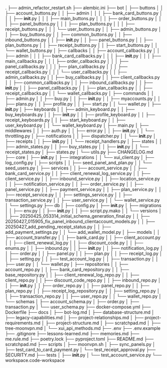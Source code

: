 .
├── admin_refactor_restart.sh
├── alembic.ini
├── bot
│   ├── buttons
│   │   ├── account_buttons.py
│   │   ├── admin
│   │   │   ├── bank_card_buttons.py
│   │   │   ├── __init__.py
│   │   │   ├── main_buttons.py
│   │   │   ├── order_buttons.py
│   │   │   ├── panel_buttons.py
│   │   │   ├── plan_buttons.py
│   │   │   ├── receipt_buttons.py
│   │   │   └── user_buttons.py
│   │   ├── admin_buttons.py
│   │   ├── buy_buttons.py
│   │   ├── common_buttons.py
│   │   ├── inbound_buttons.py
│   │   ├── __init__.py
│   │   ├── panel_buttons.py
│   │   ├── plan_buttons.py
│   │   ├── receipt_buttons.py
│   │   ├── start_buttons.py
│   │   └── wallet_buttons.py
│   ├── callbacks
│   │   ├── account_callbacks.py
│   │   ├── admin
│   │   │   ├── bank_card_callbacks.py
│   │   │   ├── __init__.py
│   │   │   ├── main_callbacks.py
│   │   │   ├── order_callbacks.py
│   │   │   ├── panel_callbacks.py
│   │   │   ├── plan_callbacks.py
│   │   │   ├── receipt_callbacks.py
│   │   │   └── user_callbacks.py
│   │   ├── admin_callbacks.py
│   │   ├── buy_callbacks.py
│   │   ├── client_callbacks.py
│   │   ├── common_callbacks.py
│   │   ├── inbound_callbacks.py
│   │   ├── __init__.py
│   │   ├── panel_callbacks.py
│   │   ├── plan_callbacks.py
│   │   ├── receipt_callbacks.py
│   │   └── wallet_callbacks.py
│   ├── commands
│   │   ├── admin.py
│   │   ├── buy.py
│   │   ├── __init__.py
│   │   ├── myaccounts.py
│   │   ├── plans.py
│   │   ├── profile.py
│   │   ├── start.py
│   │   └── wallet.py
│   ├── __init__.py
│   ├── keyboards
│   │   ├── admin_keyboard.py
│   │   ├── buy_keyboards.py
│   │   ├── __init__.py
│   │   ├── profile_keyboard.py
│   │   ├── receipt_keyboards.py
│   │   ├── start_keyboard.py
│   │   ├── user_keyboard.py
│   │   └── wallet_keyboard.py
│   ├── main.py
│   ├── middlewares
│   │   ├── auth.py
│   │   ├── error.py
│   │   ├── __init__.py
│   │   └── throttling.py
│   ├── notifications
│   │   ├── dispatcher.py
│   │   └── __init__.py
│   ├── receipts
│   │   ├── __init__.py
│   │   └── receipt_handlers.py
│   ├── states
│   │   ├── admin_states.py
│   │   ├── buy_states.py
│   │   ├── __init__.py
│   │   └── receipt_states.py
│   ├── states.py
│   └── utils.py
├── CHANGELOG.md
├── core
│   ├── __init__.py
│   ├── integrations
│   │   └── xui_client.py
│   ├── log_config.py
│   ├── scripts
│   │   ├── seed_panel_and_plan.py
│   │   └── seed_users.py
│   ├── services
│   │   ├── account_service.py
│   │   ├── bank_card_service.py
│   │   ├── client_renewal_log_service.py
│   │   ├── client_service.py
│   │   ├── inbound_service.py
│   │   ├── location_service.py
│   │   ├── notification_service.py
│   │   ├── order_service.py
│   │   ├── panel_service.py
│   │   ├── payment_service.py
│   │   ├── plan_service.py
│   │   ├── receipt_service.py
│   │   ├── settings_service.py
│   │   ├── transaction_service.py
│   │   ├── user_service.py
│   │   └── wallet_service.py
│   └── settings.py
├── db
│   ├── config.py
│   ├── __init__.py
│   ├── migrations
│   │   ├── env.py
│   │   ├── __init__.py
│   │   ├── script.py.mako
│   │   └── versions
│   │       ├── 20250425_053314_initial_schema_generation_final.py
│   │       ├── 20250427_015905_fix_panel_inbound_clientaccount_models.py
│   │       ├── 20250427_add_pending_receipt_status.py
│   │       ├── add_payment_settings.py
│   │       └── add_wallet_model.py
│   ├── models
│   │   ├── account_transfer.py
│   │   ├── bank_card.py
│   │   ├── client_account.py
│   │   ├── client_renewal_log.py
│   │   ├── discount_code.py
│   │   ├── enums.py
│   │   ├── inbound.py
│   │   ├── __init__.py
│   │   ├── notification_log.py
│   │   ├── order.py
│   │   ├── panel.py
│   │   ├── plan.py
│   │   ├── receipt_log.py
│   │   ├── setting.py
│   │   ├── test_account_log.py
│   │   ├── transaction.py
│   │   ├── user.py
│   │   └── wallet.py
│   ├── repositories
│   │   ├── account_repo.py
│   │   ├── bank_card_repository.py
│   │   ├── base_repository.py
│   │   ├── client_renewal_log_repo.py
│   │   ├── client_repo.py
│   │   ├── discount_code_repo.py
│   │   ├── inbound_repo.py
│   │   ├── __init__.py
│   │   ├── order_repo.py
│   │   ├── panel_repo.py
│   │   ├── plan_repo.py
│   │   ├── receipt_log_repository.py
│   │   ├── setting_repo.py
│   │   ├── transaction_repo.py
│   │   ├── user_repo.py
│   │   └── wallet_repo.py
│   └── schemas
│       ├── account_schema.py
│       ├── order.py
│       ├── transaction.py
│       └── user_schema.py
├── docker-compose.yml
├── Dockerfile
├── docs
│   ├── bot-log.md
│   ├── database-structure.md
│   ├── legacy-capabilities.md
│   ├── project-relationships.md
│   ├── project-requirements.md
│   ├── project-structure.md
│   ├── scratchpad.md
│   ├── tree-moonvpn.md
│   └── xui_api_methods.md
├── .env
├── .env.example
├── .gitignore
├── lessons-learned.md
├── memories.md
├── me.rule.md
├── poetry.lock
├── pyproject.toml
├── README.md
├── scratchpad.md
├── scripts
│   ├── moonvpn.sh
│   ├── sync_panels.py
│   ├── test_card_to_card_payment.py
│   └── test_receipt_approval.py
├── SECURITY.md
├── tests
│   ├── __init__.py
│   └── test_account_service.py
└── workspace.code-workspace